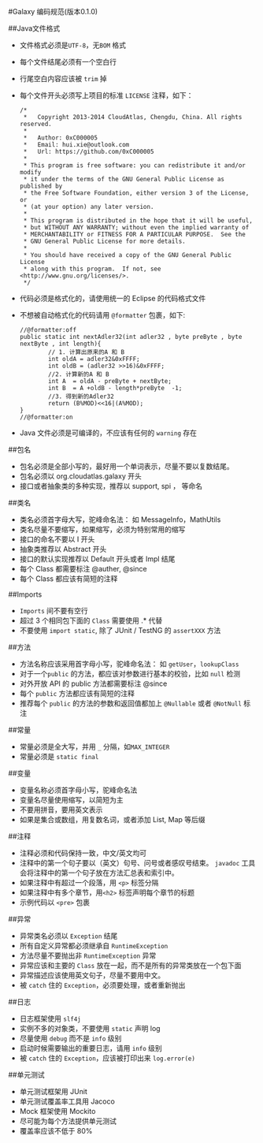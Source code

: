 #Galaxy 编码规范(版本0.1.0)


##Java文件格式
* 文件格式必须是`UTF-8`，无`BOM` 格式
* 每个文件结尾必须有一个空白行
* 行尾空白内容应该被 `trim` 掉
* 每个文件开头必须写上项目的标准 `LICENSE` 注释，如下：

    ```
    /*
     *   Copyright 2013-2014 CloudAtlas, Chengdu, China. All rights reserved.
     *
     *   Author: 0xC000005
     *   Email: hui.xie@outlook.com
     *   Url: https://github.com/0xC000005
     *
     * This program is free software: you can redistribute it and/or modify
     * it under the terms of the GNU General Public License as published by
     * the Free Software Foundation, either version 3 of the License, or
     * (at your option) any later version.
     *
     * This program is distributed in the hope that it will be useful,
     * but WITHOUT ANY WARRANTY; without even the implied warranty of
     * MERCHANTABILITY or FITNESS FOR A PARTICULAR PURPOSE.  See the
     * GNU General Public License for more details.
     *
     * You should have received a copy of the GNU General Public License
     * along with this program.  If not, see <http://www.gnu.org/licenses/>.
     */

    ```

* 代码必须是格式化的，请使用统一的 Eclipse 的代码格式文件
* 不想被自动格式化的代码请用 `@formatter` 包裹，如下:

    ```
    //@formatter:off
    public static int nextAdler32(int adler32 , byte preByte , byte nextByte , int length){
            // 1. 计算出原来的A 和 B
            int oldA = adler32&0xFFFF;
            int oldB = (adler32 >>16)&0xFFFF;
            //2. 计算新的A 和 B
            int A  = oldA - preByte + nextByte;
            int B  = A +oldB - length*preByte  -1;
            //3. 得到新的Adler32
            return (B%MOD)<<16|(A%MOD);
    }
    //@formatter:on
    ```
* Java 文件必须是可编译的，不应该有任何的 `warning` 存在

##包名
* 包名必须是全部小写的，最好用一个单词表示，尽量不要以复数结尾。
* 包名必须以 org.cloudatlas.galaxy 开头
* 接口或者抽象类的多种实现，推荐以 support, spi ， 等命名

##类名
* 类名必须首字母大写，驼峰命名法： 如 MessageInfo，MathUtils
* 类名尽量不要缩写，如果缩写，必须为特别常用的缩写
* 接口的命名不要以 I 开头
* 抽象类推荐以 Abstract 开头
* 接口的默认实现推荐以 Default 开头或者 Impl 结尾
* 每个 Class 都需要标注 @auther, @since
* 每个 Class 都应该有简短的注释

##Imports
* `Imports` 间不要有空行
* 超过 3 个相同包下面的 `Class` 需要使用 .* 代替
* 不要使用 `import static`, 除了 JUnit / TestNG 的 `assertXXX` 方法

##方法
* 方法名称应该采用首字母小写，驼峰命名法： 如 `getUser`，`lookupClass`
* 对于一个`public` 的方法，都应该对参数进行基本的校验，比如 `null` 检测
* 对外开放 API 的 public 方法都需要标注 @since
* 每个 `public` 方法都应该有简短的注释
* 推荐每个 `public` 的方法的参数和返回值都加上 `@Nullable` 或者 `@NotNull` 标注

##常量
* 常量必须是全大写，并用 `_` 分隔，如`MAX_INTEGER`
* 常量必须是 `static final`

##变量
* 变量名称必须首字母小写，驼峰命名法
* 变量名尽量使用缩写，以简短为主
* 不要用拼音，要用英文表示
* 如果是集合或数组，用复数名词，或者添加 List, Map 等后缀


##注释
* 注释必须和代码保持一致，中文/英文均可
* 注释中的第一个句子要以（英文）句号、问号或者感叹号结束。 `javadoc` 工具会将注释中的第一个句子放在方法汇总表和索引中。
* 如果注释中有超过一个段落，用 `<p>` 标签分隔
* 如果注释中有多个章节，用`<h2>` 标签声明每个章节的标题
* 示例代码以 `<pre>` 包裹

##异常
* 异常类名必须以 `Exception` 结尾
* 所有自定义异常都必须继承自 `RuntimeException`
* 方法尽量不要抛出非 `RuntimeException` 异常
* 异常应该和主要的 `Class` 放在一起，而不是所有的异常类放在一个包下面
* 异常描述应该使用英文句子，尽量不要用中文。
* 被 `catch` 住的 `Exception`，必须要处理，或者重新抛出

##日志
* 日志框架使用 `slf4j`
* 实例不多的对象类，不要使用 `static` 声明 log
* 尽量使用 `debug` 而不是 `info` 级别
* 启动时候需要输出的重要日志，请用 `info` 级别
* 被 `catch` 住的 `Exception`，应该被打印出来 `log.error(e)`

##单元测试
* 单元测试框架用 JUnit
* 单元测试覆盖率工具用 Jacoco
* Mock 框架使用 Mockito
* 尽可能为每个方法提供单元测试
* 覆盖率应该不低于 80%











